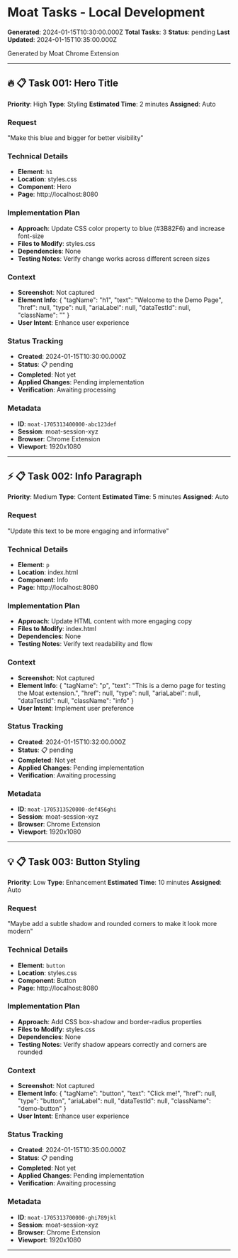# Moat Tasks - Local Development

**Generated**: 2024-01-15T10:30:00.000Z
**Total Tasks**: 3
**Status**: pending
**Last Updated**: 2024-01-15T10:35:00.000Z

Generated by Moat Chrome Extension

---

## 🔥 📋 Task 001: Hero Title

**Priority**: High
**Type**: Styling
**Estimated Time**: 2 minutes
**Assigned**: Auto

### Request
"Make this blue and bigger for better visibility"

### Technical Details
- **Element**: `h1`
- **Location**: styles.css
- **Component**: Hero
- **Page**: http://localhost:8080

### Implementation Plan
- **Approach**: Update CSS color property to blue (#3B82F6) and increase font-size
- **Files to Modify**: styles.css
- **Dependencies**: None
- **Testing Notes**: Verify change works across different screen sizes

### Context
- **Screenshot**: Not captured
- **Element Info**: {
  "tagName": "h1",
  "text": "Welcome to the Demo Page",
  "href": null,
  "type": null,
  "ariaLabel": null,
  "dataTestId": null,
  "className": ""
}
- **User Intent**: Enhance user experience

### Status Tracking
- **Created**: 2024-01-15T10:30:00.000Z
- **Status**: 📋 pending
- **Completed**: Not yet
- **Applied Changes**: Pending implementation
- **Verification**: Awaiting processing

### Metadata
- **ID**: `moat-1705313400000-abc123def`
- **Session**: moat-session-xyz
- **Browser**: Chrome Extension
- **Viewport**: 1920x1080

---

## ⚡ 📋 Task 002: Info Paragraph

**Priority**: Medium
**Type**: Content
**Estimated Time**: 5 minutes
**Assigned**: Auto

### Request
"Update this text to be more engaging and informative"

### Technical Details
- **Element**: `p`
- **Location**: index.html
- **Component**: Info
- **Page**: http://localhost:8080

### Implementation Plan
- **Approach**: Update HTML content with more engaging copy
- **Files to Modify**: index.html
- **Dependencies**: None
- **Testing Notes**: Verify text readability and flow

### Context
- **Screenshot**: Not captured
- **Element Info**: {
  "tagName": "p",
  "text": "This is a demo page for testing the Moat extension.",
  "href": null,
  "type": null,
  "ariaLabel": null,
  "dataTestId": null,
  "className": "info"
}
- **User Intent**: Implement user preference

### Status Tracking
- **Created**: 2024-01-15T10:32:00.000Z
- **Status**: 📋 pending
- **Completed**: Not yet
- **Applied Changes**: Pending implementation
- **Verification**: Awaiting processing

### Metadata
- **ID**: `moat-1705313520000-def456ghi`
- **Session**: moat-session-xyz
- **Browser**: Chrome Extension
- **Viewport**: 1920x1080

---

## 💡 📋 Task 003: Button Styling

**Priority**: Low
**Type**: Enhancement
**Estimated Time**: 10 minutes
**Assigned**: Auto

### Request
"Maybe add a subtle shadow and rounded corners to make it look more modern"

### Technical Details
- **Element**: `button`
- **Location**: styles.css
- **Component**: Button
- **Page**: http://localhost:8080

### Implementation Plan
- **Approach**: Add CSS box-shadow and border-radius properties
- **Files to Modify**: styles.css
- **Dependencies**: None
- **Testing Notes**: Verify shadow appears correctly and corners are rounded

### Context
- **Screenshot**: Not captured
- **Element Info**: {
  "tagName": "button",
  "text": "Click me!",
  "href": null,
  "type": "button",
  "ariaLabel": null,
  "dataTestId": null,
  "className": "demo-button"
}
- **User Intent**: Enhance user experience

### Status Tracking
- **Created**: 2024-01-15T10:35:00.000Z
- **Status**: 📋 pending
- **Completed**: Not yet
- **Applied Changes**: Pending implementation
- **Verification**: Awaiting processing

### Metadata
- **ID**: `moat-1705313700000-ghi789jkl`
- **Session**: moat-session-xyz
- **Browser**: Chrome Extension
- **Viewport**: 1920x1080

--- 